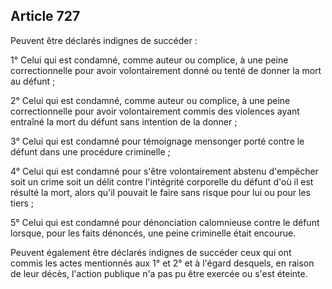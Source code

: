Article 727
----
Peuvent être déclarés indignes de succéder :

1° Celui qui est condamné, comme auteur ou complice, à une peine correctionnelle
pour avoir volontairement donné ou tenté de donner la mort au défunt ;

2° Celui qui est condamné, comme auteur ou complice, à une peine correctionnelle
pour avoir volontairement commis des violences ayant entraîné la mort du défunt
sans intention de la donner ;

3° Celui qui est condamné pour témoignage mensonger porté contre le défunt dans
une procédure criminelle ;

4° Celui qui est condamné pour s'être volontairement abstenu d'empêcher soit un
crime soit un délit contre l'intégrité corporelle du défunt d'où il est résulté
la mort, alors qu'il pouvait le faire sans risque pour lui ou pour les tiers ;

5° Celui qui est condamné pour dénonciation calomnieuse contre le défunt
lorsque, pour les faits dénoncés, une peine criminelle était encourue.

Peuvent également être déclarés indignes de succéder ceux qui ont commis les
actes mentionnés aux 1° et 2° et à l'égard desquels, en raison de leur décès,
l'action publique n'a pas pu être exercée ou s'est éteinte.
